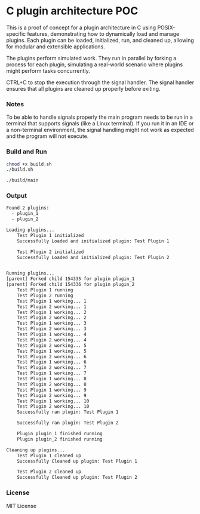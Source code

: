 # C plugin architecture POC

This is a proof of concept for a plugin architecture in C using POSIX-specific features, demonstrating how to dynamically load and manage plugins.
Each plugin can be loaded, initialized, run, and cleaned up, allowing for modular and extensible applications.

The plugins perform simulated work. They run in parallel by forking a process for each plugin, simulating a real-world scenario where plugins might perform tasks concurrently.

CTRL+C to stop the execution through the signal handler. The signal handler ensures that all plugins are cleaned up properly before exiting.

### Notes
To be able to handle signals properly the main program needs to be run in a terminal that supports signals (like a Linux terminal). If you run it in an IDE or a non-terminal environment, the signal handling might not work as expected and the program will not execute.

### Build and Run
```bash
chmod +x build.sh
./build.sh

./build/main
```

### Output
```bash
Found 2 plugins:
  - plugin_1
  - plugin_2

Loading plugins...
	Test Plugin 1 initialized
	Successfully Loaded and initialized plugin: Test Plugin 1

	Test Plugin 2 initialized
	Successfully Loaded and initialized plugin: Test Plugin 2


Running plugins...
[parent] Forked child 154335 for plugin plugin_1
[parent] Forked child 154336 for plugin plugin_2
	Test Plugin 1 running
	Test Plugin 2 running
	Test Plugin 1 working... 1
	Test Plugin 2 working... 1
	Test Plugin 1 working... 2
	Test Plugin 2 working... 2
	Test Plugin 1 working... 3
	Test Plugin 2 working... 3
	Test Plugin 1 working... 4
	Test Plugin 2 working... 4
	Test Plugin 2 working... 5
	Test Plugin 1 working... 5
	Test Plugin 2 working... 6
	Test Plugin 1 working... 6
	Test Plugin 2 working... 7
	Test Plugin 1 working... 7
	Test Plugin 1 working... 8
	Test Plugin 2 working... 8
	Test Plugin 1 working... 9
	Test Plugin 2 working... 9
	Test Plugin 1 working... 10
	Test Plugin 2 working... 10
	Successfully ran plugin: Test Plugin 1

	Successfully ran plugin: Test Plugin 2

	Plugin plugin_1 finished running
	Plugin plugin_2 finished running

Cleaning up plugins...
	Test Plugin 1 cleaned up
	Successfully Cleaned up plugin: Test Plugin 1

	Test Plugin 2 cleaned up
	Successfully Cleaned up plugin: Test Plugin 2
```

### License
MIT License
